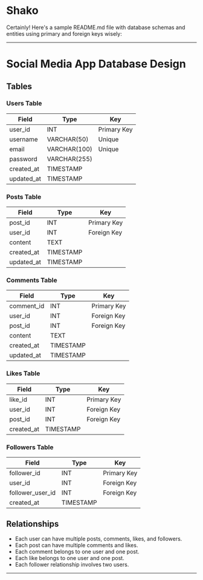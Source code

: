 # Shako
Certainly! Here's a sample README.md file with database schemas and entities using primary and foreign keys wisely:

---

# Social Media App Database Design

## Tables

### Users Table

| Field       | Type         | Key          |
|-------------|--------------|--------------|
| user_id     | INT          | Primary Key  |
| username    | VARCHAR(50)  | Unique       |
| email       | VARCHAR(100) | Unique       |
| password    | VARCHAR(255) |              |
| created_at  | TIMESTAMP    |              |
| updated_at  | TIMESTAMP    |              |

### Posts Table

| Field       | Type         | Key          |
|-------------|--------------|--------------|
| post_id     | INT          | Primary Key  |
| user_id     | INT          | Foreign Key  |
| content     | TEXT         |              |
| created_at  | TIMESTAMP    |              |
| updated_at  | TIMESTAMP    |              |

### Comments Table

| Field       | Type         | Key          |
|-------------|--------------|--------------|
| comment_id  | INT          | Primary Key  |
| user_id     | INT          | Foreign Key  |
| post_id     | INT          | Foreign Key  |
| content     | TEXT         |              |
| created_at  | TIMESTAMP    |              |
| updated_at  | TIMESTAMP    |              |

### Likes Table

| Field       | Type         | Key          |
|-------------|--------------|--------------|
| like_id     | INT          | Primary Key  |
| user_id     | INT          | Foreign Key  |
| post_id     | INT          | Foreign Key  |
| created_at  | TIMESTAMP    |              |

### Followers Table

| Field       | Type         | Key          |
|-------------|--------------|--------------|
| follower_id | INT          | Primary Key  |
| user_id     | INT          | Foreign Key  |
| follower_user_id | INT     | Foreign Key  |
| created_at  | TIMESTAMP    |              |

## Relationships

- Each user can have multiple posts, comments, likes, and followers.
- Each post can have multiple comments and likes.
- Each comment belongs to one user and one post.
- Each like belongs to one user and one post.
- Each follower relationship involves two users.

---

